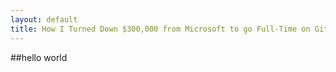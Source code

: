 ```yaml
---
layout: default
title: How I Turned Down $300,000 from Microsoft to go Full-Time on GitHub
---
```


##hello world